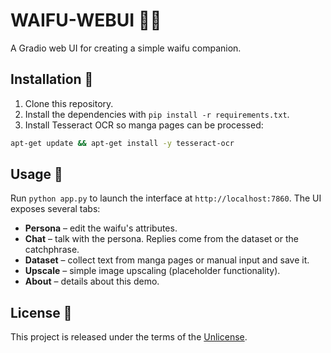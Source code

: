 # WAIFU-WEBUI 🌸✨

A Gradio web UI for creating a simple waifu companion.

## Installation 🔧

1. Clone this repository.
2. Install the dependencies with `pip install -r requirements.txt`.
3. Install Tesseract OCR so manga pages can be processed:

```bash
apt-get update && apt-get install -y tesseract-ocr
```

## Usage 🚀

Run `python app.py` to launch the interface at `http://localhost:7860`.
The UI exposes several tabs:

- **Persona** – edit the waifu's attributes.
- **Chat** – talk with the persona. Replies come from the dataset or the catchphrase.
- **Dataset** – collect text from manga pages or manual input and save it.
- **Upscale** – simple image upscaling (placeholder functionality).
- **About** – details about this demo.

## License 📜

This project is released under the terms of the [Unlicense](LICENSE).

